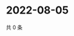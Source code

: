 # 2022-08-05

共 0 条

<!-- BEGIN WEIBO -->
<!-- 最后更新时间 Fri Aug 05 2022 05:00:58 GMT+0800 (China Standard Time) -->

<!-- END WEIBO -->
